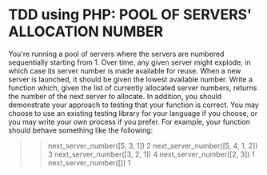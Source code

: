 # TDD using PHP: POOL OF SERVERS' ALLOCATION NUMBER

You're running a pool of servers where the servers are numbered sequentially
starting from 1. Over time, any given server might explode, in which case its server
number is made available for reuse. When a new server is launched, it should be
given the lowest available number.
Write a function which, given the list of currently allocated server numbers, returns
the number of the next server to allocate. In addition, you should demonstrate your
approach to testing that your function is correct. You may choose to use an existing
testing library for your language if you choose, or you may write your own process if
you prefer.
For example, your function should behave something like the following:
>> next_server_number([5, 3, 1])
2
>> next_server_number([5, 4, 1, 2])
3
>> next_server_number([3, 2, 1])
4
>> next_server_number([2, 3])
1
>> next_server_number([])
1

